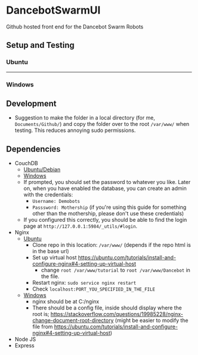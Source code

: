# DancebotSwarmUI
Github hosted front end for the Dancebot Swarm Robots

## Setup and Testing
### Ubuntu


---
### Windows


## Development
* Suggestion to make the folder in a local directory (for me, `Documents/Github/`) and copy the folder over to the root `/var/www/` when testing. This reduces annoying sudo permissions.


## Dependencies
* CouchDB
  * [Ubuntu/Debian](https://docs.couchdb.org/en/latest/install/unix.html#installation-using-the-apache-couchdb-convenience-binary-packages)
  * [Windows](https://neighbourhood.ie/download-apache-couchdb-win/)
  * If prompted, you should set the password to whatever you like. Later on, when you have enabled the database, you can create an admin with the credentials:
    * `Username: Demobots`
    * `Passsword: Mothership` (if you're using this guide for something other than the mothership, please don't use these credentials)
  * If you configured this correctly, you should be able to find the login page at `http://127.0.0.1:5984/_utils/#login`.
* Nginx
  * [Ubuntu](https://ubuntu.com/tutorials/install-and-configure-nginx#1-overview)
    * Clone repo in this location: `/var/www/` (depends if the repo html is in the base url)
    * Set up virtual host https://ubuntu.com/tutorials/install-and-configure-nginx#4-setting-up-virtual-host
      * change `root /var/www/tutorial` to `root /var/www/Dancebot` in the file.
    * Restart nginx: `sudo service nginx restart`
    * Check `localhost:PORT_YOU_SPECIFIED_IN_THE_FILE`
  * [Windows](https://www.javatpoint.com/how-to-install-nginx-on-windows)
    * nginx should be at C:/nginx
    * There should be a config file, inside should display where the root is; https://stackoverflow.com/questions/19985228/nginx-change-document-root-directory (might be easier to modify the file from https://ubuntu.com/tutorials/install-and-configure-nginx#4-setting-up-virtual-host)
* Node JS
* Express
